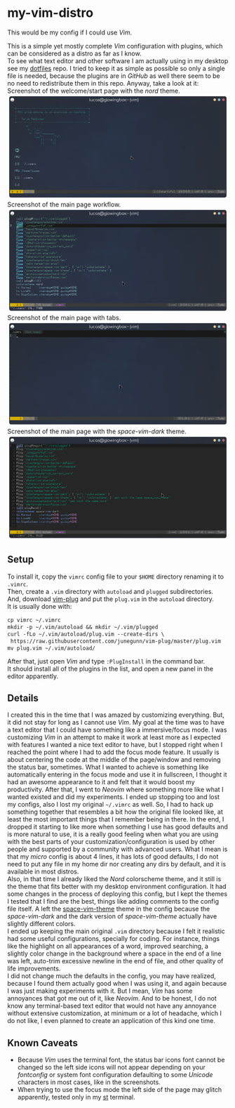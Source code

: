 # my-vim-distro

This would be my config if I could use *Vim*.

This is a simple yet mostly complete *Vim* configuration with plugins, which can be considered as a distro as far as I know. \
To see what text editor and other software I am actually using in my desktop see my [dotfiles](https://github.com/Firespindash/dotfiles) repo.
I tried to keep it as simple as possible so only a single file is needed, because the plugins are in *GitHub* as well there seem to be no need to redistribute them in this repo. Anyway, take a look at it: \
Screenshot of the welcome/start page with the _nord_ theme.
![Welcome Page Screenshot](my-vim-distro_startpage.png)
Screenshot of the main page workflow.
![Main Page Screenshot](my-vim-distro_screenshot.png)
Screenshot of the main page with tabs.
![Main Page with Tabs Screenshot](my-vim-distro_with_tabs.png)
Screenshot of the main page with the _space-vim-dark_ theme.
![Main Page with the space-vim-dark Theme Screenshot](my-vim-distro_with_space-vim-dark.png)
## Setup
To install it, copy the `vimrc` config file to your `$HOME` directory renaming it to `.vimrc`. \
Then, create a `.vim` directory with `autoload` and `plugged` subdirectories. \
And, download [vim-plug](https://github.com/junegunn/vim-plug) and put the `plug.vim` in the `autoload` directory. \
It is usually done with:
```
cp vimrc ~/.vimrc
mkdir -p ~/.vim/autoload && mkdir ~/.vim/plugged
curl -fLo ~/.vim/autoload/plug.vim --create-dirs \
 https://raw.githubusercontent.com/junegunn/vim-plug/master/plug.vim
mv plug.vim ~/.vim/autoload/
```
After that, just open *Vim* and type `:PlugInstall` in the command bar. \
It should install all of the plugins in the list, and open a new panel in the editor apparently.
## Details
I created this in the time that I was amazed by customizing everything. But, it did not stay for long as I cannot use *Vim*. My goal at the time was to have a text editor that I could have something like a immersive/focus mode. I was customizing *Vim* in an attempt to make it work at least more as I expected with features I wanted a nice text editor to have, but I stopped right when I reached the point where I had to add the focus mode feature. It usually is about centering the code at the middle of the page/window and removing the status bar, sometimes. What I wanted to achieve is something like automatically entering in the focus mode and use it in fullscreen, I thought it had an awesome appearance to it and felt that it would boost my productivity. After that, I went to *Neovim* where something more like what I wanted existed and did my experiments. I ended up stopping too and lost my configs, also I lost my original `~/.vimrc` as well. So, I had to hack up something together that resembles a bit how the original file looked like, at least the most important things that I remember being in there. In the end, I dropped it starting to like more when something I use has good defaults and is more natural to use, it is a really good feeling when what you are using with the best parts of your customization/configuration is used by other people and supported by a community with advanced users. What I mean is that my *micro* config is about 4 lines, it has lots of good defaults, I do not need to put any file in my home dir nor creating any dirs by default, and it is available in most distros. \
Also, in that time I already liked the _Nord_ colorscheme theme, and it still is the theme that fits better with my desktop environment configuration. It had some changes in the process of deploying this config, but I kept the themes I tested that I find are the best, things like adding comments to the config file itself. A left the [space-vim-theme](https://github.com/liuchengxu/space-vim-theme) theme in the config because the _space-vim-dark_ and the dark version of _space-vim-theme_ actually have slightly different colors. \
I ended up keeping the main original `.vim` directory because I felt it realistic had some useful configurations, specially for coding. For instance, things like the highlight on all appearances of a word, improved searching, a slightly color change in the background where a space in the end of a line was left, auto-trim excessive newline in the end of file, and other quality of life improvements. \
I did not change much the defaults in the config, you may have realized, because I found them actually good when I was using it, and again because I was just making experiments with it. But I mean, *Vim* has some annoyances that got me out of it, like *Neovim*. And to be honest, I do not know any terminal-based text editor that would not have any annoyance without extensive customization, at minimum or a lot of headache, which I do not like, I even planned to create an application of this kind one time. 
## Known Caveats
- Because *Vim* uses the terminal font, the status bar icons font cannot be changed so the left side icons will not appear depending on your *fontconfig* or system font configuration defaulting to some _Unicode_ characters in most cases, like in the screenshots.
- When trying to use the focus mode the left side of the page may glitch apparently, tested only in my [st](https://github.com/Firespindash/st) terminal.
